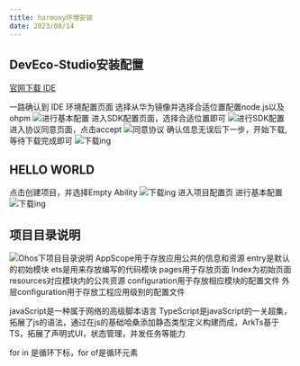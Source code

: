 ```yaml
---
title: harmony环境安装
date: 2023/08/14
---
```

## DevEco-Studio安装配置
[官网下载 IDE](https://developer.harmonyos.com/cn/develop/deveco-studio#download)

一路确认到 IDE 环境配置页面
选择从华为镜像并选择合适位置配置node.js以及ohpm
![进行基本配置](/assets/harmony/configuration_one.png)
进入SDK配置页面，选择合适位置即可
![进行SDK配置](/assets/harmony/configuration_two.png)
进入协议同意页面，点击accept
![同意协议](/assets/harmony/configuration_3.png)
确认信息无误后下一步，开始下载,等待下载完成即可
![下载ing](/assets/harmony/configuration_4.png)
## HELLO WORLD
点击创建项目，并选择Empty Ability
![下载ing](/assets/harmony/hello_world_1.png)
进入项目配置页 进行基本配置
![下载ing](/assets/harmony/hello_world_2.png)

## 项目目录说明
![Ohos下项目目录说明](/assets/harmony/project_1.png)
AppScope用于存放应用公共的信息和资源
entry是默认的初始模块
ets是用来存放编写的代码模块
pages用于存放页面
Index为初始页面
resources对应模块内的公共资源
configuration用于存放相应模块的配置文件
外层configuration用于存放工程应用级别的配置文件


javaScript是一种属于网络的高级脚本语言 TypeScript是javaScript的一关超集，拓展了js的语法，通过在js的基础哈桑添加静态类型定义构建而成，ArkTs基于TS，拓展了声明式UI，状态管理，并发任务等能力

for in 是循环下标，for of是循环元素

